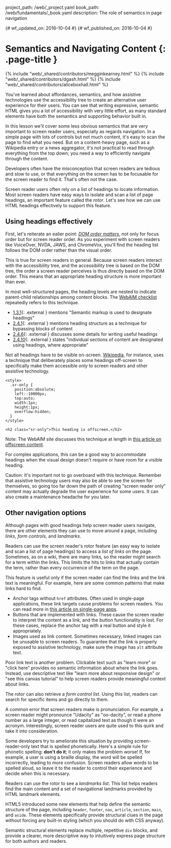 project_path: /web/_project.yaml
book_path: /web/fundamentals/_book.yaml
description: The role of semantics in page navigation


{# wf_updated_on: 2016-10-04 #}
{# wf_published_on: 2016-10-04 #}

# Semantics and Navigating Content {: .page-title }

{% include "web/_shared/contributors/megginkearney.html" %}
{% include "web/_shared/contributors/dgash.html" %}
{% include "web/_shared/contributors/aliceboxhall.html" %}



You've learned about affordances, semantics, and how assistive technologies use
the accessibility tree to create an alternative user experience for their users.
You can see that writing expressive, semantic HTML gives you a lot of
accessibility with very little effort, as many standard elements have both the
semantics and supporting behavior built in.

In this lesson we'll cover some less obvious semantics that are very important
to screen reader users, especially as regards navigation. In a simple page with
lots of controls but not much content, it's easy to scan the page to find what
you need. But on a content-heavy page, such as a Wikipedia entry or a news
aggregator, it's not practical to read through everything from the top down; you
need a way to efficiently navigate through the content.

Developers often have the misconception that screen readers are tedious and slow
to use, or that everything on the screen has to be focusable for the screen
reader to find it. That's often not the case.

Screen reader users often rely on a list of headings to locate information. Most
screen readers have easy ways to isolate and scan a list of page headings, an
important feature called the *rotor*. Let's see how we can use HTML headings
effectively to support this feature.

## Using headings effectively

First, let's reiterate an ealier point: [*DOM order
matters*](/web/fundamentals/accessibility/focus/dom-order-matters), not only for
focus order but for screen reader order. As you experiment with screen readers
like VoiceOver, NVDA, JAWS, and ChromeVox, you'll find the heading list follows
the DOM order rather than the visual order.

This is true for screen readers in general. Because screen readers interact with
the accessibility tree, and the accessibility tree is based on the DOM tree, the
order a screen reader perceives is thus directly based on the DOM order. This
means that an appropriate heading structure is more important than ever.

In most well-structured pages, the heading levels are nested to indicate
parent-child relationships among content blocks. The [WebAIM
checklist](http://webaim.org/standards/wcag/checklist) repeatedly refers to this
technique.

 - [1.3.1](http://webaim.org/standards/wcag/checklist#sc1.3.1){: .external }
   mentions "Semantic markup is used to designate headings"
 - [2.4.1](http://webaim.org/standards/wcag/checklist#sc2.4.1){: .external }
   mentions heading structure as a technique for bypassing blocks of
   content
 - [2.4.6](http://webaim.org/standards/wcag/checklist#sc2.4.6){: .external }
   discusses some details for writing useful headings
 - [2.4.10](http://webaim.org/standards/wcag/checklist#sc2.4.10){: .external }
   states "individual sections of content are designated using headings,
   where appropriate"

Not all headings have to be visible on-screen.
[Wikipedia](https://www.wikipedia.org/), for instance, uses a technique that
deliberately places some headings off-screen to specifically make them
accessible *only* to screen readers and other assistive technology.

    <style>
      .sr-only {
        position:absolute;
        left:-10000px;
        top:auto;
        width:1px;
        height:1px;
        overflow:hidden;
      }
    </style>

    <h2 class="sr-only">This heading is offscreen.</h2>

Note: The WebAIM site discusses this technique at length in [this
article on offscreen content](http://webaim.org/techniques/css/invisiblecontent/).

For complex applications, this can be a good way to accommodate headings when
the visual design doesn't require or have room for a visible heading.

Caution: It's important not to go overboard with this technique. Remember that
assistive technology users may also be able to see the screen for themselves, so
going too far down the path of creating "screen reader only" content may
actually degrade the user experience for some users. It can also create a
maintenance headache for you later.

## Other navigation options

Although pages with good headings help screen reader users navigate, there are
other elements they can use to move around a page, including *links*, *form
controls*, and *landmarks*.

Readers can use the screen reader's rotor feature (an easy way to isolate and
scan a list of page headings) to access a *list of links* on the page.
Sometimes, as on a wiki, there are many links, so the reader might search for a
term within the links. This limits the hits to links that actually contain the
term, rather than every occurrence of the term on the page.

This feature is useful only if the screen reader can find the links and the link
text is meaningful. For example, here are some common patterns that make links
hard to find.

 - Anchor tags without `href` attributes. Often used in single-page
   applications, these link targets cause problems for screen readers. You can
   read more in [this article on single-page apps](http://neugierig.org/software/blog/2014/02/single-page-app-links.html).
 - Buttons that are implemented with links. These cause the screen reader to
   interpret the content as a link, and the button functionality is lost. For
   these cases, replace the anchor tag with a real button and style it
   appropriately.
 - Images used as link content. Sometimes necessary, linked images can be
   unusable to screen readers. To guarantee that the link is properly exposed to
   assistive technology, make sure the image has `alt` attribute text.

Poor link text is another problem. Clickable text such as "learn more" or "click
here" provides no semantic information about where the link goes. Instead, use
descriptive text like "learn more about responsive design" or "see this canvas
tutorial" to help screen readers provide meaningful context about links.

The rotor can also retrieve a *form control list*. Using this list, readers can
search for specific items and go directly to them.

A common error that screen readers make is pronunciation. For example, a screen
reader might pronounce "Udacity" as "oo-dacity", or read a phone number as a
large integer, or read capitalized text as though it were an acronym.
Interestingly, screen reader users are quite used to this quirk and take it into
consideration.

Some developers try to ameliorate this situation by providing screen-reader-only
text that is spelled phonetically. Here's a simple rule for phonetic spelling:
**don't do it**; it only makes the problem worse! If, for example, a user is using
a braille display, the word will be spelled incorrectly, leading to more
confusion. Screen readers allow words to be spelled aloud, so leave it to the
reader to control their experience and decide when this is necessary.

Readers can use the rotor to see a *landmarks list*. This list helps readers
find the main content and a set of navigational landmarks provided by HTML
landmark elements.

HTML5 introduced some new elements that help define the semantic structure of
the page, including `header`, `footer`, `nav`, `article`, `section`, `main`, and
`aside`. These elements specifically provide structural clues in the page
without forcing any built-in styling (which you should do with CSS anyway).

Semantic structural elements replace multiple, repetitive `div` blocks, and
provide a clearer, more descriptive way to intuitively express page structure
for both authors and readers.


